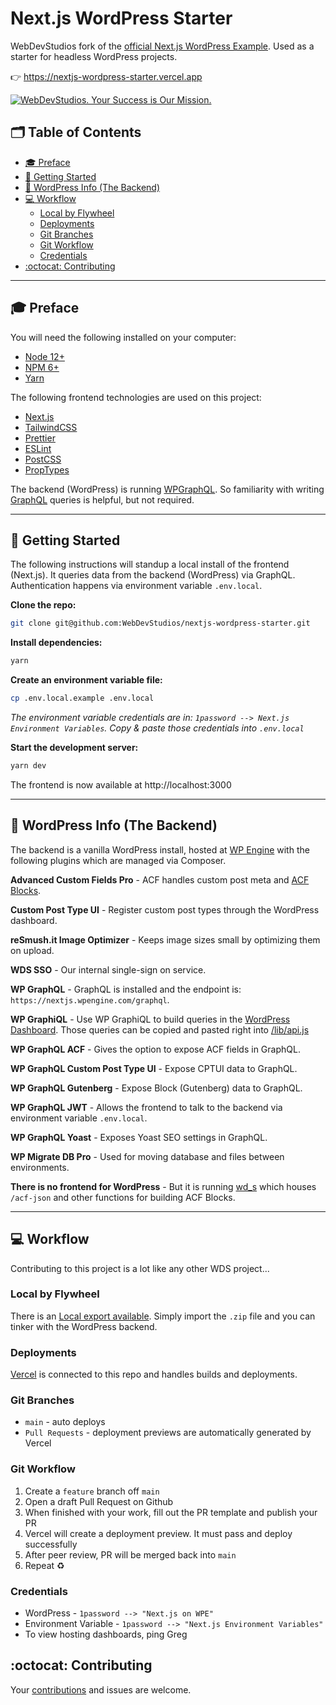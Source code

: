 # Next.js WordPress Starter <!-- omit in toc -->

WebDevStudios fork of the [official Next.js WordPress Example](https://github.com/vercel/next.js/tree/canary/examples/cms-wordpress). Used as a starter for headless WordPress projects.

👉 https://nextjs-wordpress-starter.vercel.app

<a href="https://webdevstudios.com/contact/"><img src="https://webdevstudios.com/wp-content/uploads/2018/04/wds-github-banner.png" alt="WebDevStudios. Your Success is Our Mission."></a>

## 🗂 Table of Contents <!-- omit in toc -->

- [🎓 Preface](#-preface)
- [🚀 Getting Started](#-getting-started)
- [🔧 WordPress Info (The Backend)](#-wordpress-info-the-backend)
- [💻 Workflow](#-workflow)
  - [Local by Flywheel](#local-by-flywheel)
  - [Deployments](#deployments)
  - [Git Branches](#git-branches)
  - [Git Workflow](#git-workflow)
  - [Credentials](#credentials)
- [:octocat: Contributing](#octocat-contributing)

---

## 🎓 Preface

You will need the following installed on your computer:

- [Node 12+](https://nodejs.org/en/)
- [NPM 6+](https://nodejs.org/en/)
- [Yarn](https://yarnpkg.com/)

The following frontend technologies are used on this project:

- [Next.js](https://nextjs.org/)
- [TailwindCSS](https://tailwindcss.com/)
- [Prettier](https://prettier.io/)
- [ESLint](https://eslint.org/)
- [PostCSS](https://postcss.org/)
- [PropTypes](https://reactjs.org/docs/typechecking-with-proptypes.html)

The backend (WordPress) is running [WPGraphQL](https://github.com/wp-graphql/wp-graphql). So familiarity with writing [GraphQL](https://graphql.org/) queries is helpful, but not required.

---

## 🚀 Getting Started

The following instructions will standup a local install of the frontend (Next.js). It queries data from the backend (WordPress) via GraphQL. Authentication happens via environment variable `.env.local`.

**Clone the repo:**

```bash
git clone git@github.com:WebDevStudios/nextjs-wordpress-starter.git
```

**Install dependencies:**

```bash
yarn
```

**Create an environment variable file:**

```bash
cp .env.local.example .env.local
```

_The environment variable credentials are in: `1password --> Next.js Environment Variables`. Copy & paste those credentials into `.env.local`_

**Start the development server:**

```bash
yarn dev
```

The frontend is now available at http://localhost:3000

---

## 🔧 WordPress Info (The Backend)

The backend is a vanilla WordPress install, hosted at [WP Engine](https://nextjs.wpengine.com) with the following plugins which are managed via Composer.

**Advanced Custom Fields Pro** - ACF handles custom post meta and [ACF Blocks](https://www.advancedcustomfields.com/resources/blocks/).

**Custom Post Type UI** - Register custom post types through the WordPress dashboard.

**reSmush.it Image Optimizer** - Keeps image sizes small by optimizing them on upload.

**WDS SSO** - Our internal single-sign on service.

**WP GraphQL** - GraphQL is installed and the endpoint is: `https://nextjs.wpengine.com/graphql`.

**WP GraphiQL** - Use WP GraphiQL to build queries in the [WordPress Dashboard](https://nextjs.wpengine.com/wp-admin/admin.php?page=wp-graphiql%2Fwp-graphiql.php). Those queries can be copied and pasted right into [/lib/api.js](https://github.com/WebDevStudios/nextjs-wordpress-starter/blob/main/lib/api.js)

**WP GraphQL ACF** - Gives the option to expose ACF fields in GraphQL.

**WP GraphQL Custom Post Type UI** - Expose CPTUI data to GraphQL.

**WP GraphQL Gutenberg** - Expose Block (Gutenberg) data to GraphQL.

**WP GraphQL JWT** - Allows the frontend to talk to the backend via environment variable `.env.local`.

**WP GraphQL Yoast** - Exposes Yoast SEO settings in GraphQL.

**WP Migrate DB Pro** - Used for moving database and files between environments.

**There is no frontend for WordPress** - But it is running [wd_s](https://github.com/WebDevStudios/wd_s) which houses `/acf-json` and other functions for building ACF Blocks.

---

## 💻 Workflow

Contributing to this project is a lot like any other WDS project...

### Local by Flywheel

There is an [Local export available](https://drive.google.com/file/d/1p0qvsf2OWSr0Wesl2rrxhwJxHW3JUAMg/view?usp=sharing). Simply import the `.zip` file and you can tinker with the WordPress backend.

### Deployments

[Vercel](https://vercel.com/webdevstudios/nextjs-wordpress-example) is connected to this repo and handles builds and deployments.

### Git Branches

- `main` - auto deploys
- `Pull Requests` - deployment previews are automatically generated by Vercel

### Git Workflow

1. Create a `feature` branch off `main`
2. Open a draft Pull Request on Github
3. When finished with your work, fill out the PR template and publish your PR
4. Vercel will create a deployment preview. It must pass and deploy successfully
5. After peer review, PR will be merged back into `main`
6. Repeat ♻️

### Credentials

- WordPress - `1password --> "Next.js on WPE"`
- Environment Variable - `1password --> "Next.js Environment Variables"`
- To view hosting dashboards, ping Greg

## :octocat: Contributing

Your [contributions](https://github.com/WebDevStudios/nextjs-wordpress-starter/blob/main/.github/CONTRIBUTING.md) and issues are welcome.
